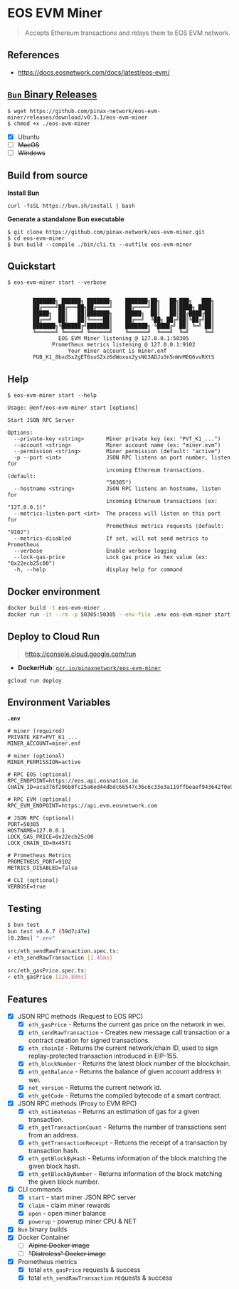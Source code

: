 # EOS EVM Miner

> Accepts Ethereum transactions and relays them to EOS EVM network.

## References

- https://docs.eosnetwork.com/docs/latest/eos-evm/

## [`Bun` Binary Releases](https://github.com/pinax-network/eos-evm-miner/releases)

```
$ wget https://github.com/pinax-network/eos-evm-miner/releases/download/v0.3.1/eos-evm-miner
$ chmod +x ./eos-evm-miner
```

- [x] Ubuntu
- [ ] ~~MacOS~~
- [ ] ~~Windows~~

## Build from source

**Install Bun**
```
curl -fsSL https://bun.sh/install | bash
```

**Generate a standalone Bun executable**
```
$ git clone https://github.com/pinax-network/eos-evm-miner.git
$ cd eos-evm-miner
$ bun build --compile ./bin/cli.ts --outfile eos-evm-miner
```

## Quickstart

```
$ eos-evm-miner start --verbose


        ███████╗ ██████╗ ███████╗    ███████╗██╗   ██╗███╗   ███╗
        ██╔════╝██╔═══██╗██╔════╝    ██╔════╝██║   ██║████╗ ████║
        █████╗  ██║   ██║███████╗    █████╗  ██║   ██║██╔████╔██║
        ██╔══╝  ██║   ██║╚════██║    ██╔══╝  ╚██╗ ██╔╝██║╚██╔╝██║
        ███████╗╚██████╔╝███████║    ███████╗ ╚████╔╝ ██║ ╚═╝ ██║
        ╚══════╝ ╚═════╝ ╚══════╝    ╚══════╝  ╚═══╝  ╚═╝     ╚═╝
                EOS EVM Miner listening @ 127.0.0.1:50305
              Prometheus metrics listening @ 127.0.0.1:9102
                   Your miner account is miner.enf
        PUB_K1_8bxdSx2gET6suSZxz6dWoxux2ysNG3ADJu3n5nWvMEQ6vvRXtS
```

## Help

```
$ eos-evm-miner start --help

Usage: @enf/eos-evm-miner start [options]

Start JSON RPC Server

Options:
  --private-key <string>       Miner private key (ex: "PVT_K1_...")
  --account <string>           Miner account name (ex: "miner.evm")
  --permission <string>        Miner permission (default: "active")
  -p --port <int>              JSON RPC listens on port number, listen for
                               incoming Ethereum transactions. (default:
                               "50305")
  --hostname <string>          JSON RPC listens on hostname, listen for
                               incoming Ethereum transactions (ex: "127.0.0.1)"
  --metrics-listen-port <int>  The process will listen on this port for
                               Prometheus metrics requests (default: "9102")
  --metrics-disabled           If set, will not send metrics to Prometheus
  --verbose                    Enable verbose logging
  --lock-gas-price             Lock gas price as hex value (ex: "0x22ecb25c00")
  -h, --help                   display help for command
```

## Docker environment

```bash
docker build -t eos-evm-miner .
docker run -it --rm -p 50305:50305 --env-file .env eos-evm-miner start
```

## Deploy to Cloud Run

> https://console.cloud.google.com/run

- **DockerHub**: [`gcr.io/pinaxnetwork/eos-evm-miner`](https://hub.docker.com/r/pinaxnetwork/eos-evm-miner)

```
gcloud run deploy
```

## Environment Variables

**`.env`**
```env
# miner (required)
PRIVATE_KEY=PVT_K1_...
MINER_ACCOUNT=miner.enf

# miner (optional)
MINER_PERMISSION=active

# RPC EOS (optional)
RPC_ENDPOINT=https://eos.api.eosnation.io
CHAIN_ID=aca376f206b8fc25a6ed44dbdc66547c36c6c33e3a119ffbeaef943642f0e906

# RPC EVM (optional)
RPC_EVM_ENDPOINT=https://api.evm.eosnetwork.com

# JSON RPC (optional)
PORT=50305
HOSTNAME=127.0.0.1
LOCK_GAS_PRICE=0x22ecb25c00
LOCK_CHAIN_ID=0x4571

# Prometheus Metrics
PROMETHEUS_PORT=9102
METRICS_DISABLED=false

# CLI (optional)
VERBOSE=true
```

## Testing

```bash
$ bun test
bun test v0.6.7 (59d7c47e)
[0.28ms] ".env"

src/eth_sendRawTransaction.spec.ts:
✓ eth_sendRawTransaction [1.45ms]

src/eth_gasPrice.spec.ts:
✓ eth_gasPrice [226.88ms]
```

## Features

- [x] JSON RPC methods (Request to EOS RPC)
  - [x] `eth_gasPrice` - Returns the current gas price on the network in wei.
  - [x] `eth_sendRawTransaction` - Creates new message call transaction or a contract creation for signed transactions.
  - [x] `eth_chainId` - Returns the current network/chain ID, used to sign replay-protected transaction introduced in EIP-155.
  - [x] `eth_blockNumber` - Returns the latest block number of the blockchain.
  - [x] `eth_getBalance` - Returns the balance of given account address in wei.
  - [x] `net_version` - Returns the current network id.
  - [x] `eth_getCode` - Returns the compiled bytecode of a smart contract.
- [x] JSON RPC methods (Proxy to EVM RPC)
  - [x] `eth_estimateGas` - Returns an estimation of gas for a given transaction.
  - [x] `eth_getTransactionCount` - Returns the number of transactions sent from an address.
  - [x] `eth_getTransactionReceipt` - Returns the receipt of a transaction by transaction hash.
  - [x] `eth_getBlockByHash` - Returns information of the block matching the given block hash.
  - [x] `eth_getBlockByNumber` - Returns information of the block matching the given block number.

- [x] CLI commands
  - [x] `start` - start miner JSON RPC server
  - [x] `claim` - claim miner rewards
  - [x] `open` - open miner balance
  - [x] `powerup` - powerup miner CPU & NET
- [x] `Bun` binary builds
- [x] Docker Container
  - [ ] ~~Alpine Docker image~~
  - [ ] ~~"Distroless" Docker image~~
- [x] Prometheus metrics
  - [x] total `eth_gasPrice` requests & success
  - [x] total `eth_sendRawTransaction` requests & success